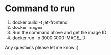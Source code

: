 # Command to run

1. docker build -t jet-frontend
2. docker images
3. Run the command above and get the image ID
4. docker run -p 3000:3000 IMAGE_ID

Any questions please let me know :)
